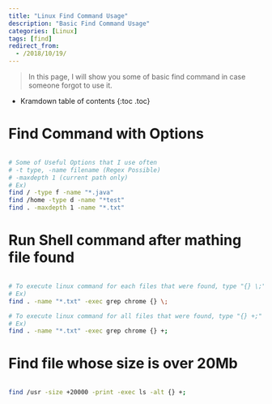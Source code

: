 ```yaml
---
title: "Linux Find Command Usage"
description: "Basic Find Command Usage"
categories: [Linux]
tags: [find]
redirect_from:
  - /2018/10/19/
---
```


> In this page, I will show you some of basic find command in case someone forgot to use it.

* Kramdown table of contents
{:toc .toc}

# Find Command with Options

```bash 

# Some of Useful Options that I use often
# -t type, -name filename (Regex Possible)
# -maxdepth 1 (current path only)
# Ex)
find / -type f -name "*.java"
find /home -type d -name "*test"
find . -maxdepth 1 -name "*.txt"

```

# Run Shell command after mathing file found

```bash

# To execute linux command for each files that were found, type "{} \;" in the end
# Ex)
find . -name "*.txt" -exec grep chrome {} \;

# To execute linux command for all files that were found, type "{} +;" in the end
# Ex)
find . -name "*.txt" -exec grep chrome {} +;

```

# Find file whose size is over 20Mb

```bash

find /usr -size +20000 -print -exec ls -alt {} +; 

```

[^1]: This is a footnote.

[kramdown]: https://kramdown.gettalong.org/
[My Blog]: https://marindie.github.io
